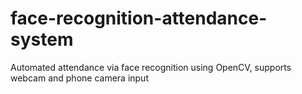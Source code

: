 # face-recognition-attendance-system
Automated attendance via face recognition using OpenCV, supports webcam and phone camera input
